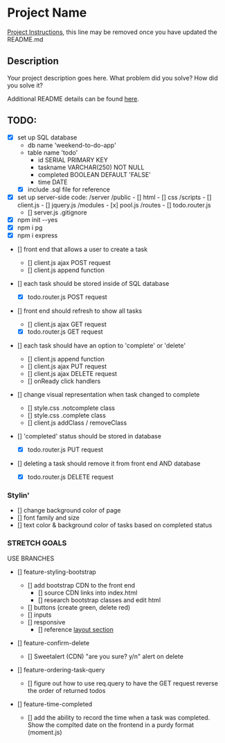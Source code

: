 # Project Name

[Project Instructions](./INSTRUCTIONS.md), this line may be removed once you have updated the README.md

## Description

Your project description goes here. What problem did you solve? How did you solve it?

Additional README details can be found [here](https://github.com/PrimeAcademy/readme-template/blob/master/README.md).

## TODO:
- [x] set up SQL database
    - db name 'weekend-to-do-app'
    - table name 'todo'
        - id SERIAL PRIMARY KEY
        - taskname VARCHAR(250) NOT NULL
        - completed BOOLEAN DEFAULT 'FALSE'
        - time DATE
    - [x] include .sql file for reference

- [x] set up server-side code:
    /server
        /public
        - [] html
        - [] css
            /scripts
            - [] client.js
            - [] jquery.js
        /modules
        - [x] pool.js
        /routes
        - [] todo.router.js
    - [] server.js
    .gitignore
- [x] npm init --yes
- [x] npm i pg
- [x] npm i express

- [] front end that allows a user to create a task
    - [] client.js ajax POST request
    - [] client.js append function

- [] each task should be stored inside of SQL database
    - [x] todo.router.js POST request

- [] front end should refresh to show all tasks
    - [] client.js ajax GET request
    - [x] todo.router.js GET request

- [] each task should have an option to 'complete' or 'delete'
    - [] client.js append function
    - [] client.js ajax PUT request
    - [] client.js ajax DELETE request
    - [] onReady click handlers

- [] change visual representation when task changed to complete
    - [] style.css .notcomplete class
    - [] style.css .complete class
    - [] client.js addClass / removeClass

- [] 'completed' status should be stored in database
    - [x] todo.router.js PUT request

- [] deleting a task should remove it from front end AND database
    - [x] todo.router.js DELETE request

### Stylin'

- [] change background color of page
- [] font family and size
- [] text color & background color of tasks based on completed status

### STRETCH GOALS

USE BRANCHES

- [] feature-styling-bootstrap
    - [] add bootstrap CDN to the front end
        - [] source CDN links into index.html
        - [] research bootstrap classes and edit html
    - [] buttons (create green, delete red)
    - [] inputs
    - [] responsive
        - [] reference [layout section](https://getbootstrap.com/docs/4.1/layout/overview/)

- [] feature-confirm-delete
    - [] Sweetalert (CDN) "are you sure? y/n" alert on delete

- [] feature-ordering-task-query
    - [] figure out how to use req.query to have the GET request reverse the order of returned todos

- [] feature-time-completed
    - [] add the ability to record the time when a task was completed. Show the complted date on the frontend in a purdy format (moment.js)